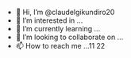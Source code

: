 - 👋 Hi, I’m @claudelgikundiro20
- 👀 I’m interested in ...
- 🌱 I’m currently learning ...
- 💞️ I’m looking to collaborate on ...
- 📫 How to reach me ...11
22
<!---
claudelgikundiro20/claudelgikundiro20 is a ✨ special ✨ repository because its `README.md` (this file) appears on your GitHub profile.
You can click the Preview link to take a look at your changes.
--->
